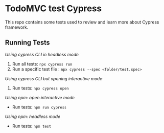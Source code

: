 # TodoMVC test Cypress

This repo contains some tests used to review and learn more about Cypress framework.

## Running Tests

*Using cypress CLI in headless mode*
1. Run all tests: ```npx cypress run``` 
2. Run a specific test file : ```npx cypress --spec <folder/test.spec>``` 

*Using cypress CLI but opening interactive mode*
1. Run tests: ```npx cypress open``` 

*Using npm: open interactive mode*
- Run tests: ```npm run cypress``` 

*Using npm: headless mode*
- Run tests: ```npm test``` 
